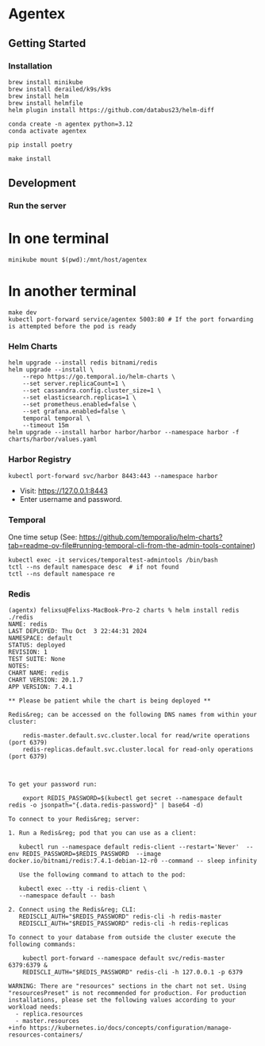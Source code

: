 # Agentex

## Getting Started

### Installation

```commandline
brew install minikube
brew install derailed/k9s/k9s
brew install helm
brew install helmfile
helm plugin install https://github.com/databus23/helm-diff

conda create -n agentex python=3.12
conda activate agentex

pip install poetry

make install
```

## Development

### Run the server

# In one terminal
```commandline
minikube mount $(pwd):/mnt/host/agentex
```

# In another terminal
```commandline
make dev
kubectl port-forward service/agentex 5003:80 # If the port forwarding is attempted before the pod is ready
```

### Helm Charts

```commandline
helm upgrade --install redis bitnami/redis
helm upgrade --install \
    --repo https://go.temporal.io/helm-charts \
    --set server.replicaCount=1 \
    --set cassandra.config.cluster_size=1 \
    --set elasticsearch.replicas=1 \
    --set prometheus.enabled=false \
    --set grafana.enabled=false \
    temporal temporal \
    --timeout 15m
helm upgrade --install harbor harbor/harbor --namespace harbor -f charts/harbor/values.yaml
```

### Harbor Registry

```commandline
kubectl port-forward svc/harbor 8443:443 --namespace harbor
```
* Visit: https://127.0.0.1:8443
* Enter username and password.


### Temporal

One time setup (See: https://github.com/temporalio/helm-charts?tab=readme-ov-file#running-temporal-cli-from-the-admin-tools-container)
```commandline
kubectl exec -it services/temporaltest-admintools /bin/bash
tctl --ns default namespace desc  # if not found
tctl --ns default namespace re
```


### Redis

```commandline
(agentx) felixsu@Felixs-MacBook-Pro-2 charts % helm install redis ./redis 
NAME: redis
LAST DEPLOYED: Thu Oct  3 22:44:31 2024
NAMESPACE: default
STATUS: deployed
REVISION: 1
TEST SUITE: None
NOTES:
CHART NAME: redis
CHART VERSION: 20.1.7
APP VERSION: 7.4.1

** Please be patient while the chart is being deployed **

Redis&reg; can be accessed on the following DNS names from within your cluster:

    redis-master.default.svc.cluster.local for read/write operations (port 6379)
    redis-replicas.default.svc.cluster.local for read-only operations (port 6379)



To get your password run:

    export REDIS_PASSWORD=$(kubectl get secret --namespace default redis -o jsonpath="{.data.redis-password}" | base64 -d)

To connect to your Redis&reg; server:

1. Run a Redis&reg; pod that you can use as a client:

   kubectl run --namespace default redis-client --restart='Never'  --env REDIS_PASSWORD=$REDIS_PASSWORD  --image docker.io/bitnami/redis:7.4.1-debian-12-r0 --command -- sleep infinity

   Use the following command to attach to the pod:

   kubectl exec --tty -i redis-client \
   --namespace default -- bash

2. Connect using the Redis&reg; CLI:
   REDISCLI_AUTH="$REDIS_PASSWORD" redis-cli -h redis-master
   REDISCLI_AUTH="$REDIS_PASSWORD" redis-cli -h redis-replicas

To connect to your database from outside the cluster execute the following commands:

    kubectl port-forward --namespace default svc/redis-master 6379:6379 &
    REDISCLI_AUTH="$REDIS_PASSWORD" redis-cli -h 127.0.0.1 -p 6379

WARNING: There are "resources" sections in the chart not set. Using "resourcesPreset" is not recommended for production. For production installations, please set the following values according to your workload needs:
  - replica.resources
  - master.resources
+info https://kubernetes.io/docs/concepts/configuration/manage-resources-containers/

```